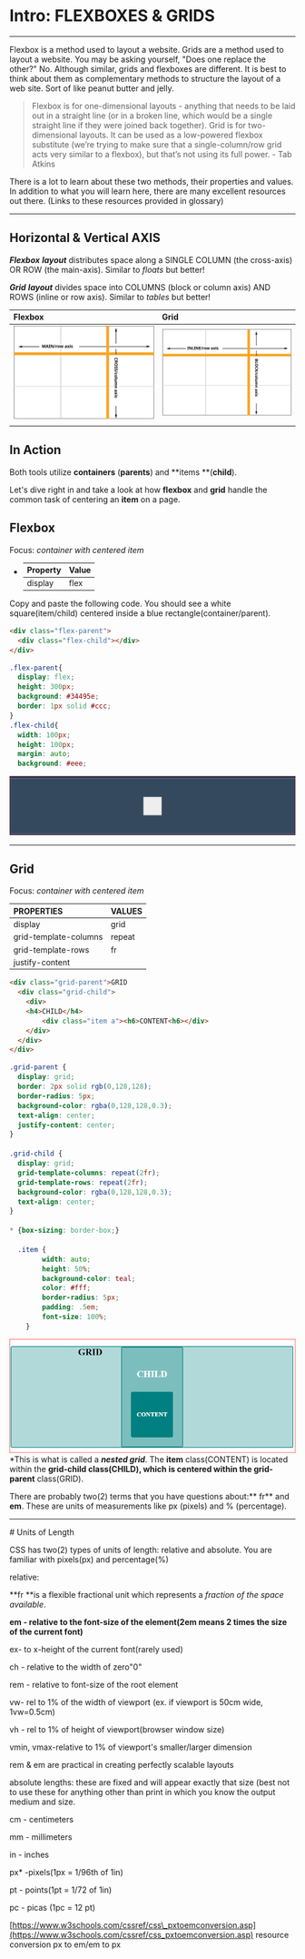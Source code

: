 # Intro: FLEXBOXES & GRIDS

---

Flexbox is a method used to layout a website. Grids are a method used to layout a website. You may be asking yourself, "Does one replace the other?" No. Although similar, grids and flexboxes are different. It is best to think about them as complementary methods to structure the layout of a web site. Sort of like peanut butter and jelly.

> Flexbox is for one-dimensional layouts - anything that needs to be laid out in a straight line \(or in a broken line, which would be a single straight line if they were joined back together\). Grid is for two-dimensional layouts. It can be used as a low-powered flexbox substitute \(we’re trying to make sure that a single-column/row grid acts very similar to a flexbox\), but that’s not using its full power. - Tab Atkins

There is a lot to learn about these two methods, their properties and values.  In addition to what you will learn here, there are many excellent resources out there. \(Links to these resources provided in glossary\)

---

## Horizontal & Vertical AXIS

_**Flexbox** **layout**_ distributes space along a SINGLE COLUMN \(the cross-axis\) OR ROW \(the main-axis\). Similar to _floats_ but better!

_**Grid** **layout**_ divides space into COLUMNS \(block or column axis\) AND ROWS \(inline or row axis\). Similar to _tables_ but better!

| Flexbox | Grid |
| :--- | :--- |
| ![flexbox](./FBassets/Artboard_7.svg) | ![grid](./FBassets/Artboard_8.svg) |
|  |  |

## In Action

Both tools utilize **containers** \(**parents**\) and **items **\(**child**\).

Let's dive right in and take a look at how **flexbox** and **grid** handle the common task of centering an **item** on a page.

## **Flexbox** 

Focus: _container with centered item_

* | Property | Value |
  | :--- | :--- |
  | display | flex |

Copy and paste the following code. You should see a white square\(item/child\) centered inside a blue rectangle\(container/parent\).

```html
<div class="flex-parent">
  <div class="flex-child"></div>
</div>
```

```css
.flex-parent{
  display: flex;
  height: 300px;
  background: #34495e;
  border: 1px solid #ccc;
}
.flex-child{
  width: 100px;
  height: 100px;
  margin: auto;
  background: #eee;
```

![parent/child\(flexbox\)](./FBassets/FB_center.PNG)

---

## **Grid** 

Focus: _container with centered item_

| PROPERTIES | VALUES |
| :--- | :--- |
| display | grid |
| grid-template-columns | repeat |
| grid-template-rows | fr |
| justify-content |  |

```html
<div class="grid-parent">GRID
  <div class="grid-child">
    <div>
    <h4>CHILD</h4>
        <div class="item a"><h6>CONTENT<h6></div>
    </div>
  </div>
</div>
```

```css
.grid-parent {
  display: grid;
  border: 2px solid rgb(0,128,128);
  border-radius: 5px;
  background-color: rgba(0,128,128,0.3);
  text-align: center;
  justify-content: center;
}

.grid-child {
  display: grid;
  grid-template-columns: repeat(2fr);
  grid-template-rows: repeat(2fr);
  background-color: rgba(0,128,128,0.3);
  text-align: center;
}

* {box-sizing: border-box;}

  .item {
        width: auto;
        height: 50%;
        background-color: teal;
        color: #fff;
        border-radius: 5px;
        padding: .5em;
        font-size: 100%;
    }
```

![parent/child/content\(grid\)](./FBassets/centered_grid.PNG)\*This is what is called a _**nested grid**_.  The **item** class\(CONTENT\) is located within the **grid-child **class\(CHILD\), which is centered within the** grid-parent** class\(GRID\).

There are probably two\(2\) terms that you have questions about:** fr** and **em**.  These are units of measurements like px \(pixels\) and % \(percentage\).

---

\# Units of Length

CSS has two\(2\) types of units of length: relative and absolute.  You are familiar with pixels\(px\) and percentage\(%\)

relative:

**fr **is a flexible fractional unit which represents a _fraction of the space available_.

**em - relative to the font-size of the element\(2em means 2 times the size of the current font\)**

ex- to x-height of the current font\(rarely used\)

ch - relative to the width of zero"0"

rem - relative to font-size of the root element

vw- rel to 1% of the width of viewport \(ex. if viewport is 50cm wide, 1vw=0.5cm\)

vh - rel to 1% of height of viewport\(browser window size\)

vmin, vmax-relative to 1% of viewport's smaller/larger dimension

rem & em are practical in creating perfectly scalable layouts

absolute lengths: these are fixed and will appear exactly that size \(best not to use these for anything other than print in which you know the output medium and size.

cm - centimeters

mm - millimeters

in - inches

px\* -pixels\(1px = 1/96th of 1in\)

pt - points\(1pt = 1/72 of 1in\)

pc - picas \(1pc = 12 pt\)

[https://www.w3schools.com/cssref/css\_pxtoemconversion.asp](https://www.w3schools.com/cssref/css_pxtoemconversion.asp) resource conversion px to em/em to px

